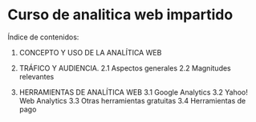 # Curso de analitica web impartido

Índice de contenidos:

1. CONCEPTO Y USO DE LA ANALÍTICA WEB

2. TRÁFICO Y AUDIENCIA.
   2.1 Aspectos generales
   2.2 Magnitudes relevantes

3. HERRAMIENTAS DE ANALÍTICA WEB
   3.1 Google Analytics
   3.2 Yahoo! Web Analytics
   3.3 Otras herramientas gratuitas
   3.4 Herramientas de pago
